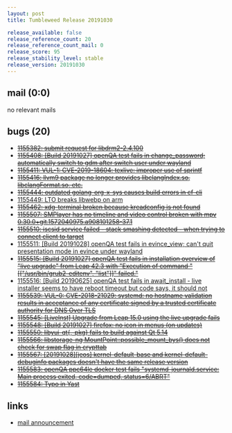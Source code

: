 ```yaml
---
layout: post
title: Tumbleweed Release 20191030

release_available: false
release_reference_count: 20
release_reference_count_mail: 0
release_score: 95
release_stability_level: stable
release_version: 20191030
---
```


## mail (0:0)

no relevant mails

## bugs (20)

<!--more-->

- ~~[1155382: submit request for libdrm2-2.4.100](https://bugzilla.opensuse.org/show_bug.cgi?id=1155382)~~
- ~~[1155408: \[Build 20191027\] openQA test fails in change_password; automatically switch to gdm after switch user under wayland](https://bugzilla.opensuse.org/show_bug.cgi?id=1155408)~~
- ~~[1155411: VUL-1: CVE-2019-18604: texlive: improper use of sprintf](https://bugzilla.opensuse.org/show_bug.cgi?id=1155411)~~
- ~~[1155416: llvm9 package no longer provides libclangIndex.so, libclangFormat.so, etc.](https://bugzilla.opensuse.org/show_bug.cgi?id=1155416)~~
- ~~[1155444: outdated golang-org-x-sys causes build errors in cf-cli](https://bugzilla.opensuse.org/show_bug.cgi?id=1155444)~~
- [1155449: LTO breaks libwebp on arm](https://bugzilla.opensuse.org/show_bug.cgi?id=1155449)
- ~~[1155462: xdg-terminal broken because kreadconfig is not found](https://bugzilla.opensuse.org/show_bug.cgi?id=1155462)~~
- ~~[1155507: SMPlayer has no timeline and video control broken with mpv 0.30.0+git.1572040975.a908101258-37.1](https://bugzilla.opensuse.org/show_bug.cgi?id=1155507)~~
- ~~[1155510: iscsid service failed - stack smashing detected - when trying to connect client to target](https://bugzilla.opensuse.org/show_bug.cgi?id=1155510)~~
- [1155511: \[Build 20191028\] openQA test fails in evince_view; can't quit presentation mode in evince under wayland](https://bugzilla.opensuse.org/show_bug.cgi?id=1155511)
- ~~[1155515: \[Build 20191027\] openQA test fails in installation overview of "live upgrade" from Leap 42.3 with "Execution of command "\[\["/usr/bin/grub2-editenv", "list"\]\]" failed."](https://bugzilla.opensuse.org/show_bug.cgi?id=1155515)~~
- [1155516: \[Build 20190625\] openQA test fails in await_install - live installer seems to have reboot timeout but code says, it should not](https://bugzilla.opensuse.org/show_bug.cgi?id=1155516)
- ~~[1155539: VUL-0: CVE-2018-21029: systemd: no hostname validation results in acceptance of any certificate signed by a trusted certificate authority for DNS Over TLS](https://bugzilla.opensuse.org/show_bug.cgi?id=1155539)~~
- ~~[1155545: \[LiveInst\] Upgrade from Leap 15.0 using the live upgrade fails](https://bugzilla.opensuse.org/show_bug.cgi?id=1155545)~~
- ~~[1155548: \[Build 20191027\] firefox: no icon in menus (on updates)](https://bugzilla.opensuse.org/show_bug.cgi?id=1155548)~~
- ~~[1155550: libyui-qt{,-pkg} fails to build against Qt 5.14](https://bugzilla.opensuse.org/show_bug.cgi?id=1155550)~~
- ~~[1155566: libstorage-ng MountPoint::possible_mount_bys() does not check for swap flag in crypttab](https://bugzilla.opensuse.org/show_bug.cgi?id=1155566)~~
- ~~[1155567: \[20191028\]\[jeos\] kernel-default-base and kernel-default-debuginfo packages doesn't have the same release version](https://bugzilla.opensuse.org/show_bug.cgi?id=1155567)~~
- ~~[1155583: openQA ppc64le docker test fails "systemd-journald.service: Main process exited, code=dumped, status=6/ABRT"](https://bugzilla.opensuse.org/show_bug.cgi?id=1155583)~~
- ~~[1155584: Typo in Yast](https://bugzilla.opensuse.org/show_bug.cgi?id=1155584)~~



## links

- [mail announcement](https://lists.opensuse.org/opensuse-factory/2019-11/msg00011.html)
